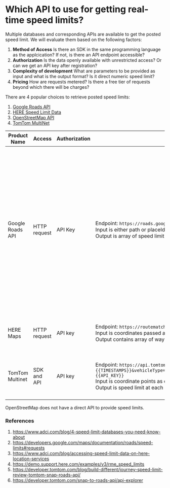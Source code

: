 # Which API to use for getting real-time speed limits?

Multiple databases and corresponding APIs are available to get the posted speed limit. We will evaluate them based on the following factors:

1. **Method of Access**
Is there an SDK in the same programming language as the applcication? If not, is there an API endpoint accessible?
2. **Authorization**
Is the data openly available with unrestricted access? Or can we get an API key after registration?
3. **Complexity of development**
What are parameters to be provided as input and what is the output format? Is it direct numeric speed limit?
4. **Pricing**
How are requests metered? Is there a free tier of requests beyond which there will be charges?

There are 4 popular choices to retrieve posted speed limits:
1. [Google Roads API](https://developers.google.com/maps/documentation/roads/speed-limits)
2. [HERE Speed Limit Data](https://www.korem.com/product/here-speed-limits/)
3. [OpenStreetMap API](https://wiki.openstreetmap.org/wiki/Default_speed_limits)
4. [TomTom MultiNet](https://download.tomtom.com/open/banners/MultiNet-product-info-sheet.pdf)

| Product Name | Access | Authorization | Complexity | Pricing | Advantages | Disadvantages |
|-|-|-|-|-|-|-|
|Google Roads API|HTTP request|API Key|Endpoint: `https://roads.googleapis.com/v1/speedLimits?parameters&key=YOUR_API_KEY`.<br> Input is either path or placeId. Path is array of latitude/longitude pairs. PlaceId is unique identifier for places on Google Maps.<br> Output is array of speed limit at each placeId for the locations in request.| $0.02 per element for 0-100,000 elements per month.<br><br> Pricing is for each speed limit element returned in the response. This will be equal to or less than the number of locations given in request.|1.Simple input of location coordinates.<br>2.Speed limits available in both mph and kph.|No free tier.|
|HERE Maps|HTTP request|API key|Endpoint: `https://routematching.hereapi.com/v8/match/routelinks?apikey=<apikey>&waypoint0=<lat0,long0>&waypoint1=<lat1,long1>&mode=fastest;car&routeMatch=1&attributes=SPEED_LIMITS_FCn(*)`<br>Input is coordinates passed as query params.<br>Output contains array of waypoint IDs and speed limits at the point in KPH.|Free plan allows 1000 requests every day.|Direct input using coordinates.|Speed limits provided in KPH and not MPH.|
|TomTom Multinet|SDK and API|API key|Endpoint: `https://api.tomtom.com/snap-to-roads/1/snap-to-roads?points={{GPS_COORDINATES}}&timestamps={{TIMESTAMPS}}&vehicleType=Truck&fields=%7BprojectedPoints%7Btype%2Cgeometry%7Btype%2Ccoordinates%7D%2Cproperties%7BrouteIndex%2CsnapResult%7D%7D%2Croute%7Btype%2Cgeometry%7Btype%2Ccoordinates%7D%2Cproperties%7Bid%2ClinearReference%2CspeedLimits%7Bvalue%2Cunit%2Ctype%7D%2Caddress%7BroadName%2CroadNumbers%7D%2Cfrc%2CformOfWay%2CroadUse%2ClaneInfo%7BnumberOfLanes%7D%2CheightInfo%7Bheight%2Cchainage%7D%2CtrafficSigns%7BsignType%2Cchainage%7D%2CtrafficLight%7D%7D%2Cdistances%7Btotal%2Croad%2CoffRoad%7D%7D&key= {{API_KEY}}`<br>Input is coordinate points as query params.<br>Output is speed limit at each point.|Free tier: 2,500 non-tile requests daily|1. Direct coordinate input<br>2. Speed limits provided in MPH|Large JSON response, might be difficult to debug

OpenStreetMap does not have a direct API to provide speed limits.

### References
1. https://www.adci.com/blog/4-speed-limit-databases-you-need-know-about
2. https://developers.google.com/maps/documentation/roads/speed-limits#requests
3. https://www.adci.com/blog/accessing-speed-limit-data-on-here-location-services
4. https://demo.support.here.com/examples/v3/rme_speed_limits
5. https://developer.tomtom.com/blog/build-different/journey-speed-limit-review-tomtom-snap-roads-api/
6. https://developer.tomtom.com/snap-to-roads-api/api-explorer
